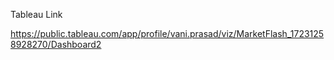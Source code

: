 
Tableau Link

https://public.tableau.com/app/profile/vani.prasad/viz/MarketFlash_17231258928270/Dashboard2

